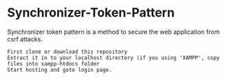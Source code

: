 # Synchronizer-Token-Pattern
Synchronizer token pattern is a method to secure the web application from csrf attacks.


    First clone or download this repository
    Extract it in to your localhost directory (if you using 'XAMPP', copy files into xampp-htdocs folder
    Start hosting and goto login page.
